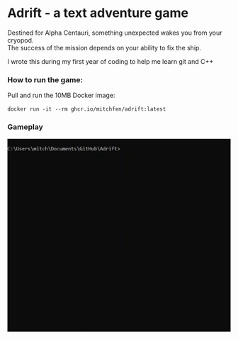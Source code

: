 # Adrift - a text adventure game

Destined for Alpha Centauri, something unexpected wakes you from your cryopod.  
The success of the mission depends on your ability to fix the ship.

I wrote this during my first year of coding to help me learn git and C++

### How to run the game:
Pull and run the 10MB Docker image: 
```
docker run -it --rm ghcr.io/mitchfen/adrift:latest
```

### Gameplay

![adrift gif](./screenshots/adrift_gif.gif)


